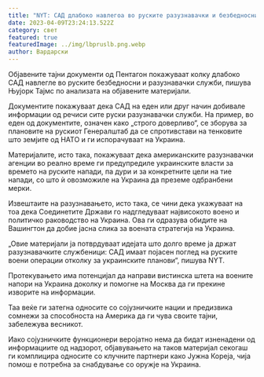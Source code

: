 ```yaml
---
title: "NYT: САД длабоко навлегоа во руските разузнавачки и безбедносни служби"
date: 2023-04-09T23:24:13.522Z
category: свет
featured: true
featuredImage: ../img/lbpruslb.png.webp
author: Вардарски
---
```


Објавените тајни документи од Пентагон покажуваат колку длабоко САД навлегле во руските безбедносни и разузнавачки служби, пишува Њујорк Тајмс по анализата на објавените материјали.

Документите покажуваат дека САД на еден или друг начин добивале информации од речиси сите руски разузнавачки служби. На пример, во еден од документите, означен како „строго доверливо“, се зборува за плановите на рускиот Генералштаб да се спротивстави на тенковите што земјите од НАТО и ги испорачуваат на Украина.

Материјалите, исто така, покажуваат дека американските разузнавачки агенции во реално време ги предупредиле украинските власти за времето на руските напади, па дури и за конкретните цели на тие напади, со што ѝ овозможиле на Украина да преземе одбранбени мерки.

Извештаите на разузнавањето, исто така, се чини дека укажуваат на тоа дека Соединетите Држави го надгледуваат највисокото воено и политичко раководство на Украина. Ова ги одразува обидите на Вашингтон да добие јасна слика за воената стратегија на Украина.

„Овие материјали ја потврдуваат идејата што долго време ја држат разузнавачките службеници: САД имаат појасен поглед на руските воени операции отколку за украинските планови“, пишува NYT.

Протекувањето има потенцијал да направи вистинска штета на воените напори на Украина доколку и помогне на Москва да ги прекине изворите на информации.

Таа веќе ги затегна односите со сојузничките нации и предизвика сомнежи за способноста на Америка да ги чува своите тајни, забележува весникот.

Иако сојузничките функционери веројатно нема да бидат изненадени од информациите од надзорот, објавувањето на таков материјал секогаш ги комплицира односите со клучните партнери како Јужна Кореја, чија помош е потребна за снабдување со оружје на Украина.
